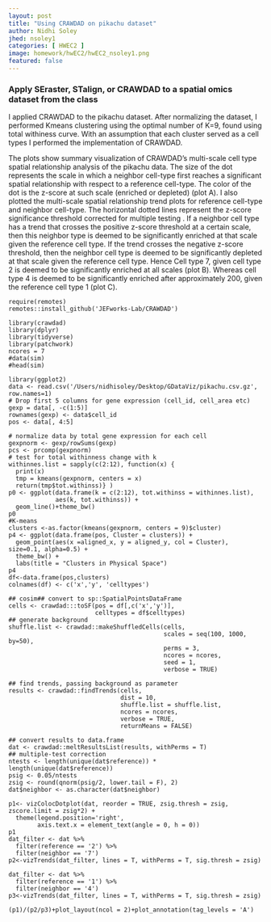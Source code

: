 ```yaml
---
layout: post
title: "Using CRAWDAD on pikachu dataset"
author: Nidhi Soley
jhed: nsoley1
categories: [ HWEC2 ]
image: homework/hwEC2/hwEC2_nsoley1.png
featured: false
---
```


### Apply SEraster, STalign, or CRAWDAD to a spatial omics dataset from the class
I applied CRAWDAD to the pikachu dataset. After normalizing the dataset, I performed Kmeans clustering using the optimal number of K=9, found using total withiness curve. With an assumption that each cluster served as a cell types I performed the implementation of CRAWDAD.

The plots show summary visualization of CRAWDAD’s multi-scale cell type spatial relationship analysis of the pikachu data. The size of the dot represents the scale in which a neighbor cell-type first reaches a significant spatial relationship with respect to a reference cell-type. The color of the dot is the z-score at such scale (enriched or depleted) (plot A). I also plotted the multi-scale spatial relationship trend plots for reference cell-type and neighbor cell-type. The horizontal dotted lines represent the z-score significance threshold corrected for multiple testing . If a neighbor cell type has a trend that crosses the positive z-score threshold at a certain scale, then this neighbor type is deemed to be significantly enriched at that scale given the reference cell type. If the trend crosses the negative z-score threshold, then the neighbor cell type is deemed to be significantly depleted at that scale given the reference cell type. Hence Cell type 7, given cell type 2 is deemed to be significantly enriched at all scales (plot B). Whereas cell type 4 is deemed to be significantly enriched after approximately 200, given the reference cell type 1 (plot C).

```{r}
require(remotes)
remotes::install_github('JEFworks-Lab/CRAWDAD')

library(crawdad)
library(dplyr)
library(tidyverse)
library(patchwork)
ncores = 7
#data(sim)
#head(sim)

library(ggplot2)
data <- read.csv('/Users/nidhisoley/Desktop/GDataViz/pikachu.csv.gz', row.names=1)
# Drop first 5 columns for gene expression (cell_id, cell_area etc)
gexp = data[, -c(1:5)]
rownames(gexp) <- data$cell_id
pos <- data[, 4:5]

# normalize data by total gene expression for each cell
gexpnorm <- gexp/rowSums(gexp)
pcs <- prcomp(gexpnorm)
# test for total withinness change with k
withinnes.list = sapply(c(2:12), function(x) { 
  print(x)
  tmp = kmeans(gexpnorm, centers = x)
  return(tmp$tot.withinss)} )
p0 <- ggplot(data.frame(k = c(2:12), tot.withinss = withinnes.list), 
             aes(k, tot.withinss)) +
  geom_line()+theme_bw()
p0
#K-means
clusters <-as.factor(kmeans(gexpnorm, centers = 9)$cluster)
p4 <- ggplot(data.frame(pos, Cluster = clusters)) + 
  geom_point(aes(x =aligned_x, y = aligned_y, col = Cluster), size=0.1, alpha=0.5) + 
  theme_bw() +
  labs(title = "Clusters in Physical Space")
p4
df<-data.frame(pos,clusters)
colnames(df) <- c('x','y', 'celltypes')

## cosim## convert to sp::SpatialPointsDataFrame
cells <- crawdad:::toSF(pos = df[,c('x','y')],
                        celltypes = df$celltypes)
## generate background
shuffle.list <- crawdad::makeShuffledCells(cells,
                                           scales = seq(100, 1000, by=50),
                                           perms = 3,
                                           ncores = ncores,
                                           seed = 1,
                                           verbose = TRUE)

## find trends, passing background as parameter
results <- crawdad::findTrends(cells,
                               dist = 10,
                               shuffle.list = shuffle.list,
                               ncores = ncores,
                               verbose = TRUE, 
                               returnMeans = FALSE)

## convert results to data.frame
dat <- crawdad::meltResultsList(results, withPerms = T)
## multiple-test correction
ntests <- length(unique(dat$reference)) * length(unique(dat$reference))
psig <- 0.05/ntests
zsig <- round(qnorm(psig/2, lower.tail = F), 2)
dat$neighbor <- as.character(dat$neighbor)

p1<- vizColocDotplot(dat, reorder = TRUE, zsig.thresh = zsig, zscore.limit = zsig*2) +
  theme(legend.position='right',
        axis.text.x = element_text(angle = 0, h = 0))
p1
dat_filter <- dat %>% 
  filter(reference == '2') %>% 
  filter(neighbor == '7')
p2<-vizTrends(dat_filter, lines = T, withPerms = T, sig.thresh = zsig)

dat_filter <- dat %>% 
  filter(reference == '1') %>% 
  filter(neighbor == '4')
p3<-vizTrends(dat_filter, lines = T, withPerms = T, sig.thresh = zsig)

(p1)/(p2/p3)+plot_layout(ncol = 2)+plot_annotation(tag_levels = 'A')

```
